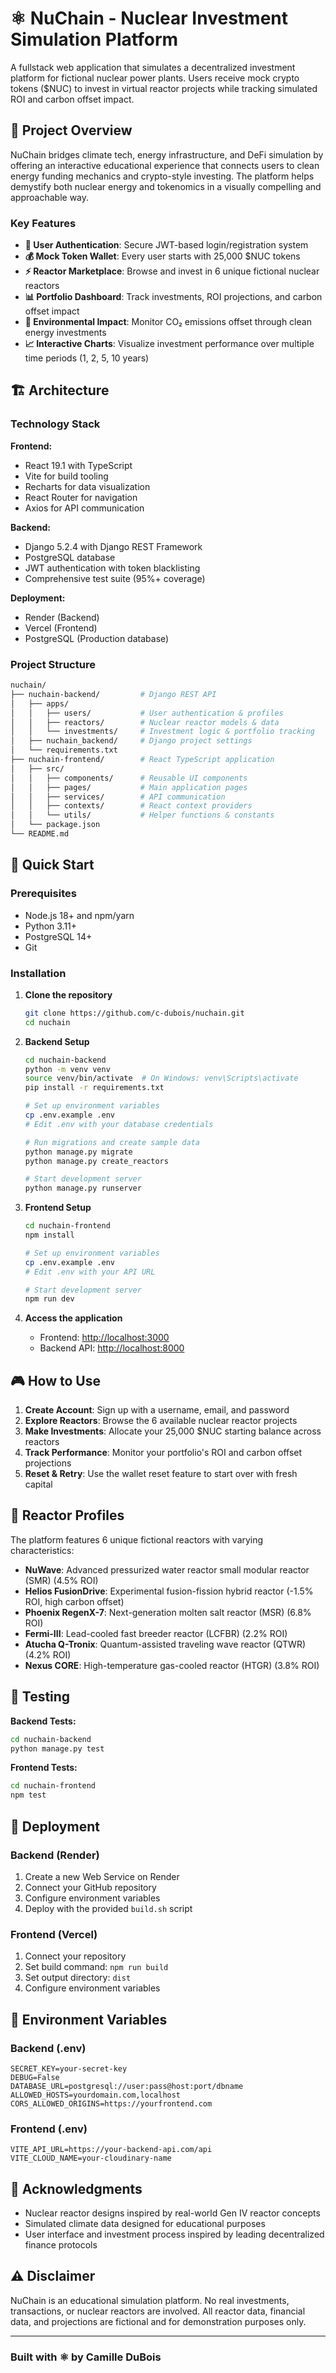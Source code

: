 # ⚛️ NuChain - Nuclear Investment Simulation Platform

A fullstack web application that simulates a decentralized investment platform for fictional nuclear power plants. Users receive mock crypto tokens ($NUC) to invest in virtual reactor projects while tracking simulated ROI and carbon offset impact.

## 🌟 Project Overview

NuChain bridges climate tech, energy infrastructure, and DeFi simulation by offering an interactive educational experience that connects users to clean energy funding mechanics and crypto-style investing. The platform helps demystify both nuclear energy and tokenomics in a visually compelling and approachable way.

### Key Features

- **🔐 User Authentication**: Secure JWT-based login/registration system
- **💰 Mock Token Wallet**: Every user starts with 25,000 $NUC tokens
- **⚡ Reactor Marketplace**: Browse and invest in 6 unique fictional nuclear reactors
- **📊 Portfolio Dashboard**: Track investments, ROI projections, and carbon offset impact
- **🌱 Environmental Impact**: Monitor CO₂ emissions offset through clean energy investments
- **📈 Interactive Charts**: Visualize investment performance over multiple time periods (1, 2, 5, 10 years)

## 🏗️ Architecture

### Technology Stack

**Frontend:**

- React 19.1 with TypeScript
- Vite for build tooling
- Recharts for data visualization
- React Router for navigation
- Axios for API communication

**Backend:**

- Django 5.2.4 with Django REST Framework
- PostgreSQL database
- JWT authentication with token blacklisting
- Comprehensive test suite (95%+ coverage)

**Deployment:**

- Render (Backend)
- Vercel (Frontend)
- PostgreSQL (Production database)

### Project Structure

``` bash
nuchain/
├── nuchain-backend/         # Django REST API
│   ├── apps/
│   │   ├── users/           # User authentication & profiles
│   │   ├── reactors/        # Nuclear reactor models & data
│   │   └── investments/     # Investment logic & portfolio tracking
│   ├── nuchain_backend/     # Django project settings
│   └── requirements.txt
├── nuchain-frontend/        # React TypeScript application
│   ├── src/
│   │   ├── components/      # Reusable UI components
│   │   ├── pages/           # Main application pages
│   │   ├── services/        # API communication
│   │   ├── contexts/        # React context providers
│   │   └── utils/           # Helper functions & constants
│   └── package.json
└── README.md
```

## 🚀 Quick Start

### Prerequisites

- Node.js 18+ and npm/yarn
- Python 3.11+
- PostgreSQL 14+
- Git

### Installation

1. **Clone the repository**

   ```bash
   git clone https://github.com/c-dubois/nuchain.git
   cd nuchain
   ```

2. **Backend Setup**

   ```bash
   cd nuchain-backend
   python -m venv venv
   source venv/bin/activate  # On Windows: venv\Scripts\activate
   pip install -r requirements.txt
   
   # Set up environment variables
   cp .env.example .env
   # Edit .env with your database credentials
   
   # Run migrations and create sample data
   python manage.py migrate
   python manage.py create_reactors
   
   # Start development server
   python manage.py runserver
   ```

3. **Frontend Setup**

   ```bash
   cd nuchain-frontend
   npm install
   
   # Set up environment variables
   cp .env.example .env
   # Edit .env with your API URL
   
   # Start development server
   npm run dev
   ```

4. **Access the application**
   - Frontend: [http://localhost:3000](http://localhost:3000)
   - Backend API: [http://localhost:8000](http://localhost:8000)

## 🎮 How to Use

1. **Create Account**: Sign up with a username, email, and password
2. **Explore Reactors**: Browse the 6 available nuclear reactor projects
3. **Make Investments**: Allocate your 25,000 $NUC starting balance across reactors
4. **Track Performance**: Monitor your portfolio's ROI and carbon offset projections
5. **Reset & Retry**: Use the wallet reset feature to start over with fresh capital

## 🧪 Reactor Profiles

The platform features 6 unique fictional reactors with varying characteristics:

- **NuWave**: Advanced pressurized water reactor small modular reactor (SMR) (4.5% ROI)
- **Helios FusionDrive**: Experimental fusion-fission hybrid reactor (-1.5% ROI, high carbon offset)
- **Phoenix RegenX-7**: Next-generation molten salt reactor (MSR) (6.8% ROI)
- **Fermi-III**: Lead-cooled fast breeder reactor (LCFBR) (2.2% ROI)
- **Atucha Q-Tronix**: Quantum-assisted traveling wave reactor (QTWR) (4.2% ROI)
- **Nexus CORE**: High-temperature gas-cooled reactor (HTGR) (3.8% ROI)

## 🧪 Testing

**Backend Tests:**

```bash
cd nuchain-backend
python manage.py test
```

**Frontend Tests:**

```bash
cd nuchain-frontend
npm test
```

## 🚀 Deployment

### Backend (Render)

1. Create a new Web Service on Render
2. Connect your GitHub repository
3. Configure environment variables
4. Deploy with the provided `build.sh` script

### Frontend (Vercel)

1. Connect your repository
2. Set build command: `npm run build`
3. Set output directory: `dist`
4. Configure environment variables

## 🔧 Environment Variables

### Backend (.env)

```env
SECRET_KEY=your-secret-key
DEBUG=False
DATABASE_URL=postgresql://user:pass@host:port/dbname
ALLOWED_HOSTS=yourdomain.com,localhost
CORS_ALLOWED_ORIGINS=https://yourfrontend.com
```

### Frontend (.env)

```env
VITE_API_URL=https://your-backend-api.com/api
VITE_CLOUD_NAME=your-cloudinary-name
```

## 🙏 Acknowledgments

- Nuclear reactor designs inspired by real-world Gen IV reactor concepts
- Simulated climate data designed for educational purposes
- User interface and investment process inspired by leading decentralized finance protocols

## ⚠️ Disclaimer

NuChain is an educational simulation platform. No real investments, transactions, or nuclear reactors are involved. All reactor data, financial data, and projections are fictional and for demonstration purposes only.

---

### Built with ⚛️ by Camille DuBois
